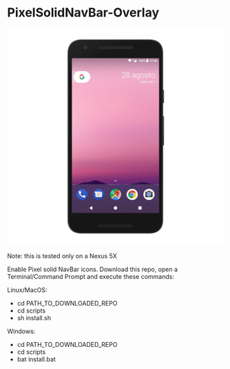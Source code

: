 # PixelSolidNavBar-Overlay

![alt text](https://raw.githubusercontent.com/OhMyLob/PixelSolidNavBar-Overlay/master/art/nexus5x.png)

Note: this is tested only on a Nexus 5X

Enable Pixel solid NavBar icons.
Download this repo, open a Terminal/Command Prompt and execute these commands:

Linux/MacOS:
- cd PATH_TO_DOWNLOADED_REPO
- cd scripts
- sh install.sh

Windows:
- cd PATH_TO_DOWNLOADED_REPO
- cd scripts
- bat install.bat

